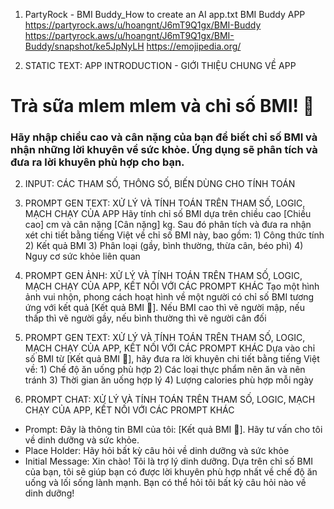 1. PartyRock - BMI Buddy_How to create an AI app.txt
BMI Buddy APP
https://partyrock.aws/u/hoangnt/J6mT9Q1gx/BMI-Buddy
https://partyrock.aws/u/hoangnt/J6mT9Q1gx/BMI-Buddy/snapshot/ke5JpNyLH
https://emojipedia.org/

1. STATIC TEXT: APP INTRODUCTION - GIỚI THIỆU CHUNG VỀ APP 
# Trà sữa mlem mlem và chỉ số BMI! 🧋 
### Hãy nhập chiều cao và cân nặng của bạn để biết chỉ số BMI và nhận những lời khuyên về sức khỏe. Ứng dụng sẽ phân tích và đưa ra lời khuyên phù hợp cho bạn.

2. INPUT: CÁC THAM SỐ, THÔNG SỐ, BIẾN DÙNG CHO TÍNH TOÁN

3. PROMPT GEN TEXT: XỬ LÝ VÀ TÍNH TOÁN TRÊN THAM SỐ, LOGIC, MẠCH CHẠY CỦA APP
Hãy tính chỉ số BMI dựa trên chiều cao [Chiều cao] cm và cân nặng [Cân nặng] kg. Sau đó phân tích và đưa ra nhận xét chi tiết bằng tiếng Việt về chỉ số BMI này, bao gồm: 1) Công thức tính 2) Kết quả BMI 3) Phân loại (gầy, bình thường, thừa cân, béo phì) 4) Nguy cơ sức khỏe liên quan

4. PROMPT GEN ẢNH: XỬ LÝ VÀ TÍNH TOÁN TRÊN THAM SỐ, LOGIC, MẠCH CHẠY CỦA APP, KẾT NỐI VỚI CÁC PROMPT KHÁC
Tạo một hình ảnh vui nhộn, phong cách hoạt hình về một người có chỉ số BMI tương ứng với kết quả [Kết quả BMI 🥛]. Nếu BMI cao thì vẽ người mập, nếu thấp thì vẽ người gầy, nếu bình thường thì vẽ người cân đối

5. PROMPT GEN TEXT: XỬ LÝ VÀ TÍNH TOÁN TRÊN THAM SỐ, LOGIC, MẠCH CHẠY CỦA APP, KẾT NỐI VỚI CÁC PROMPT KHÁC
Dựa vào chỉ số BMI từ [Kết quả BMI 🥛], hãy đưa ra lời khuyên chi tiết bằng tiếng Việt về: 1) Chế độ ăn uống phù hợp 2) Các loại thực phẩm nên ăn và nên tránh 3) Thời gian ăn uống hợp lý 4) Lượng calories phù hợp mỗi ngày


6. PROMPT CHAT: XỬ LÝ VÀ TÍNH TOÁN TRÊN THAM SỐ, LOGIC, MẠCH CHẠY CỦA APP, KẾT NỐI VỚI CÁC PROMPT KHÁC
* Prompt: Đây là thông tin BMI của tôi: [Kết quả BMI 🥛]. Hãy tư vấn cho tôi về dinh dưỡng và sức khỏe.
* Place Holder: Hãy hỏi bất kỳ câu hỏi về dinh dưỡng và sức khỏe
* Initial Message: Xin chào! Tôi là trợ lý dinh dưỡng. Dựa trên chỉ số BMI của bạn, tôi sẽ giúp bạn có được lời khuyên phù hợp nhất về chế độ ăn uống và lối sống lành mạnh. Bạn có thể hỏi tôi bất kỳ câu hỏi nào về dinh dưỡng!
